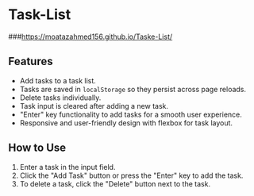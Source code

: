 # Task-List
###https://moatazahmed156.github.io/Taske-List/
## Features

- Add tasks to a task list.
- Tasks are saved in `localStorage` so they persist across page reloads.
- Delete tasks individually.
- Task input is cleared after adding a new task.
- "Enter" key functionality to add tasks for a smooth user experience.
- Responsive and user-friendly design with flexbox for task layout.

## How to Use

1. Enter a task in the input field.
2. Click the "Add Task" button or press the "Enter" key to add the task.
3. To delete a task, click the "Delete" button next to the task.
